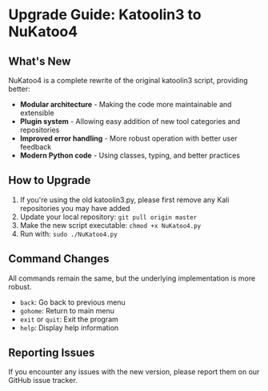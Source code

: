 # Upgrade Guide: Katoolin3 to NuKatoo4

## What's New

NuKatoo4 is a complete rewrite of the original katoolin3 script, providing better:

- **Modular architecture** - Making the code more maintainable and extensible
- **Plugin system** - Allowing easy addition of new tool categories and repositories
- **Improved error handling** - More robust operation with better user feedback
- **Modern Python code** - Using classes, typing, and better practices

## How to Upgrade

1. If you're using the old katoolin3.py, please first remove any Kali repositories you may have added
2. Update your local repository: `git pull origin master`
3. Make the new script executable: `chmod +x NuKatoo4.py`
4. Run with: `sudo ./NuKatoo4.py`

## Command Changes

All commands remain the same, but the underlying implementation is more robust.

- `back`: Go back to previous menu
- `gohome`: Return to main menu
- `exit` or `quit`: Exit the program
- `help`: Display help information

## Reporting Issues

If you encounter any issues with the new version, please report them on our GitHub issue tracker.
